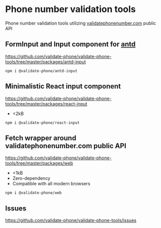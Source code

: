# Phone number validation tools

Phone number validation tools utilizing <a href="https://validatephonenumber.com">validatephonenumber.com</a> public API

## FormInput and Input component for <a href="https://ant.design/components/input/" rel="noopener noreferrer nofollow" target="_blank">antd</a>

<a href="https://github.com/validate-phone/validate-phone-tools/tree/master/packages/antd-input">https://github.com/validate-phone/validate-phone-tools/tree/master/packages/antd-input</a>

```
npm i @validate-phone/antd-input
```

## Minimalistic React input component

<a href="https://github.com/validate-phone/validate-phone-tools/tree/master/packages/react-input">https://github.com/validate-phone/validate-phone-tools/tree/master/packages/react-input</a>

- <2kB

```
npm i @validate-phone/react-input
```

## Fetch wrapper around validatephonenumber.com public API

<a href="https://github.com/validate-phone/validate-phone-tools/tree/master/packages/web">https://github.com/validate-phone/validate-phone-tools/tree/master/packages/web</a>

- <1kB
- Zero-dependency
- Compatible with all modern browsers

```
npm i @validate-phone/web
```

## Issues

https://github.com/validate-phone/validate-phone-tools/issues
